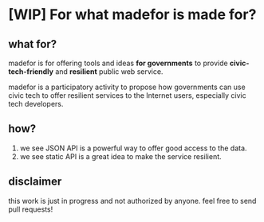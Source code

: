 # [WIP] For what madefor is made for?
## what for?
madefor is for offering tools and ideas __for governments__ to provide __civic-tech-friendly__ and __resilient__ public web service. 

madefor is a participatory activity to propose how governments can use civic tech to offer resilient services to the Internet users, especially civic tech developers.

## how?
1. we see JSON API is a powerful way to offer good access to the data.
2. we see static API is a great idea to make the service resilient.

## disclaimer
this work is just in progress and not authorized by anyone. feel free to send pull requests!
